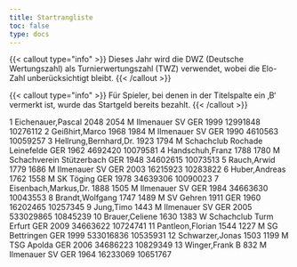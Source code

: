 ```yaml
---
title: Startrangliste
toc: false
type: docs
---
```


{{< callout type="info" >}}
Dieses Jahr wird die DWZ (Deutsche Wertungszahl) als Turnierwertungszahl (TWZ) verwendet, wobei die Elo-Zahl unberücksichtigt bleibt.
{{< /callout >}}


{{< callout type="info" >}}
Für Spieler, bei denen in der Titelspalte ein ‚B‘ vermerkt ist, wurde das Startgeld bereits bezahlt.
{{< /callout >}}

<startrangliste>
1	Eichenauer,Pascal		2048	2054	M	Ilmenauer SV	GER	1999	12991848	10276112
2	Geißhirt,Marco		1968	1984	M	Ilmenauer SV	GER	1990	4610563	10059257
3	Hellrung,Bernhard,Dr.		1923	1794	M	Schachclub Rochade Leinefelde	GER	1962	4692420	10079581
4	Handschuh,Franz		1788	1780	M	Schachverein Stützerbach	GER	1948	34602615	10073513
5	Rauch,Arwid		1779	1686	M	Ilmenauer SV	GER	2003	16215923	10283822
6	Huber,Andreas		1762	1558	M	SK Töging	GER	1978	34639306	10090023
7	Eisenbach,Markus,Dr.		1888	1505	M	Ilmenauer SV	GER	1984	34663630	10043553
8	Brandt,Wolfgang		1747	1489	M	SV Gehren 1911	GER	1960	16202465	10257345
9	Jung,Timo			1443	M	Ilmenauer SV	GER	2005	533029865	10845239
10	Brauer,Celiene		1630	1383	W	Schachclub Turm Erfurt	GER	2009	34663622	10724741
11	Pantleon,Florian		1544	1227	M	SG Bettringen	GER	1999	533016836	10535931
12	Schwarzer,Jonas		1503	1199	M	TSG Apolda	GER	2006	34686223	10829349
13	Winger,Frank	B		832	M	Ilmenauer SV	GER	1964	16233069	10651767
</startrangliste>